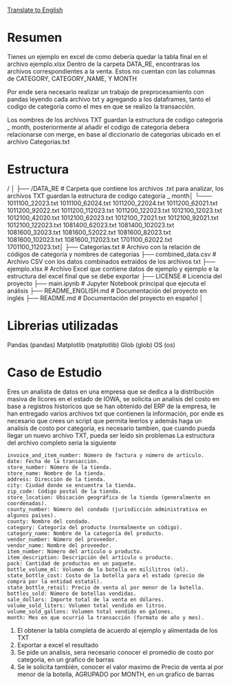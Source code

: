 [Translate to English](README_ENGLISH.md)
# Resumen
Tienes un ejemplo en excel de como debería quedar la tabla final en el archivo ejemplo.xlsx
Dentro de la carpeta DATA_RE, encontraras los archivos correspondientes a la venta. Estos no cuentan con las columnas de CATEGORY, CATEGORY_NAME, Y MONTH

Por ende sera necesario realizar un trabajo de preprocesamiento con pandas leyendo cada archivo txt y agregando a los dataframes, tanto el codigo de categoria como el mes en que se realizo la transacción.

Los nombres de los archivos TXT guardan la estructura de codigo categoria _ month, posteriormente al añadir el codigo de categoria debera relacionarse con merge, en base al diccionario de categorias ubicado en el archivo Categorias.txt

# Estructura

/ │
├── /DATA_RE # Carpeta que contiene los archivos .txt para analizar, los archivos TXT guardan la estructura de codigo categoria _ month│
  └───  1011100_22023.txt
        1011100_62024.txt
        1011200_22024.txt
        1011200_62021.txt
        1011200_92022.txt
        1011200_112023.txt
        1011200_122023.txt
        1012100_12023.txt
        1012100_42020.txt
        1012100_62023.txt
        1012100_72021.txt
        1012100_92021.txt
        1012100_122023.txt
        1081400_62023.txt
        1081400_102023.txt
        1081600_32023.txt
        1081600_52022.txt
        1081600_82023.txt
        1081600_102023.txt
        1081600_112023.txt
        1701100_62022.txt
        1701100_112023.txt│
├── Categorias.txt # Archivo con la relación de códigos de categoría y nombres de categorías 
├── combined_data.csv # Archivo CSV con los datos combinados extraidos de los archivos txt
├── ejemplo.xlsx # Archivo Excel que contiene datos de ejemplo y ejemplo e la estructura del excel final que se debe exportar
├── LICENSE # Licencia del proyecto 
├── main.ipynb # Jupyter Notebook principal que ejecuta el análisis 
├── README_ENGLISH.md # Documentación del proyecto en inglés
├── README.md # Documentación del proyecto en español │

# Librerias utilizadas

Pandas (pandas)
Matplotlib (matplotlib)
Glob (glob)
OS (os)

# Caso de Estudio

Eres un analista de datos en una empresa que se dedica a la distribución masiva de licores en el estado de IOWA, se solicita un analisis del costo en base a registros historicos que se han obtenido del ERP de la empresa, te han entregado varios archivos txt que contienen la información, por ende es necesario que crees un script que permita leerlos y además haga un analisis de costo por categoria, es necesario tambien, que cuando pueda llegar un nuevo archivo TXT, pueda ser leido sin problemas
La estructura del archivo completo seria la siguiente

    invoice_and_item_number: Número de factura y número de artículo.
    date: Fecha de la transacción.
    store_number: Número de la tienda.
    store_name: Nombre de la tienda.
    address: Dirección de la tienda.
    city: Ciudad donde se encuentra la tienda.
    zip_code: Código postal de la tienda.
    store_location: Ubicación geográfica de la tienda (generalmente en coordenadas).
    county_number: Número del condado (jurisdicción administrativa en algunos países).
    county: Nombre del condado.
    category: Categoría del producto (normalmente un código).
    category_name: Nombre de la categoría del producto.
    vendor_number: Número del proveedor.
    vendor_name: Nombre del proveedor.
    item_number: Número del artículo o producto.
    item_description: Descripción del artículo o producto.
    pack: Cantidad de productos en un paquete.
    bottle_volume_ml: Volumen de la botella en mililitros (ml).
    state_bottle_cost: Costo de la botella para el estado (precio de compra por la entidad estatal).
    state_bottle_retail: Precio de venta al por menor de la botella.
    bottles_sold: Número de botellas vendidas.
    sale_dollars: Importe total de la venta en dólares.
    volume_sold_liters: Volumen total vendido en litros.
    volume_sold_gallons: Volumen total vendido en galones.
    month: Mes en que ocurrió la transacción (formato de año y mes).


1. El obtener la tabla completa de acuerdo al ejemplo y alimentada de los TXT
2. Exportar a excel el resultado
3. Se pide un analisis, sera necesario conocer el promedio de costo por categoria, en un grafico de barras
4. Se le solicita también, conocer el valor maximo de Precio de venta al por menor de la botella, AGRUPADO por MONTH, en un grafico de barras
